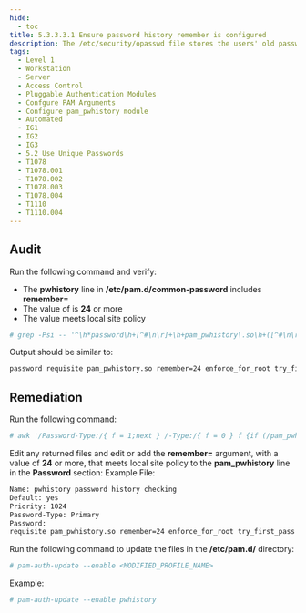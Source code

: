 ```yaml
---
hide:
  - toc
title: 5.3.3.3.1 Ensure password history remember is configured
description: The /etc/security/opasswd file stores the users' old passwords and can be checked to ensure that users are not recycling recent passwords. The number of passwords remembered is set via the remember argument value in set for the pam_pwhistory module.
tags:
  - Level 1
  - Workstation
  - Server
  - Access Control
  - Pluggable Authentication Modules
  - Confgure PAM Arguments
  - Configure pam_pwhistory module
  - Automated
  - IG1
  - IG2
  - IG3
  - 5.2 Use Unique Passwords
  - T1078
  - T1078.001
  - T1078.002
  - T1078.003
  - T1078.004
  - T1110
  - T1110.004
---
```


## Audit
Run the following command and verify:
- The **pwhistory** line in **/etc/pam.d/common-password** includes **remember=<N>**
- The value of <N> is **24** or more
- The value meets local site policy
```bash
# grep -Psi -- '^\h*password\h+[^#\n\r]+\h+pam_pwhistory\.so\h+([^#\n\r]+\h+)?remember=\d+\b' /etc/pam.d/common-password
```

Output should be similar to:
```bash
password requisite pam_pwhistory.so remember=24 enforce_for_root try_first_pass use_authtok
```

## Remediation
Run the following command:
```bash
# awk '/Password-Type:/{ f = 1;next } /-Type:/{ f = 0 } f {if (/pam_pwhistory\.so/) print FILENAME}' /usr/share/pam-configs/*
```

Edit any returned files and edit or add the **remember=** argument, with a value of **24** or more, that meets local site policy to the **pam_pwhistory** line in the **Password** section:
Example File:
```bash
Name: pwhistory password history checking
Default: yes
Priority: 1024
Password-Type: Primary
Password:
requisite pam_pwhistory.so remember=24 enforce_for_root try_first_pass use_authtok # <- **ensure line includes remember=<N>**
```

Run the following command to update the files in the **/etc/pam.d/** directory:
```bash
# pam-auth-update --enable <MODIFIED_PROFILE_NAME>
```

Example:
```bash
# pam-auth-update --enable pwhistory
```
